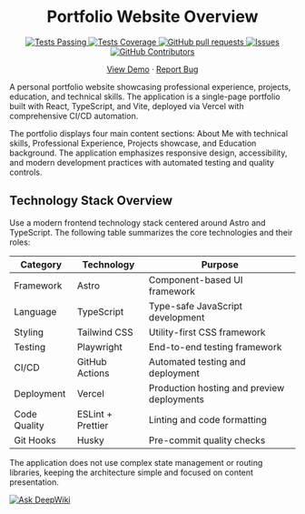 <h1 align="center">Portfolio Website Overview</h1>

<p align="center">
  <a href="https://github.com/fmarinoa/fmarinoa-portfolio/actions">
    <img alt="Tests Passing" src="https://github.com/fmarinoa/fmarinoa-portfolio/workflows/CI%20Pipeline/badge.svg" />
  </a>
  <a href="https://codecov.io/gh/fmarinoa/fmarinoa-portfolio">
    <img alt="Tests Coverage" src="https://codecov.io/gh/fmarinoa/fmarinoa-portfolio/branch/main/graph/badge.svg" />
  </a>
  <a href="https://github.com/fmarinoa/fmarinoa-portfolio/pulls">
    <img alt="GitHub pull requests" src="https://img.shields.io/github/issues-pr/fmarinoa/fmarinoa-portfolio?color=0088ff" />
  </a>
  <a href="https://github.com/fmarinoa/fmarinoa-portfolio/issues">
    <img alt="Issues" src="https://img.shields.io/github/issues/fmarinoa/fmarinoa-portfolio?color=0088ff" />
  </a>
  <a href="https://github.com/fmarinoa/fmarinoa-portfolio/graphs/contributors">
    <img alt="GitHub Contributors" src="https://img.shields.io/github/contributors/fmarinoa/fmarinoa-portfolio" />
  </a>
</p>

<p align="center">
  <a href="https://portfolio.francomarino.dev">View Demo</a>
  ·
  <a href="https://github.com/fmarinoa/fmarinoa-portfolio/issues/new">Report Bug</a>

</p>

A personal portfolio website showcasing professional experience, projects, education, and technical skills. The application is a single-page portfolio built with React, TypeScript, and Vite, deployed via Vercel with comprehensive CI/CD automation.

The portfolio displays four main content sections: About Me with technical skills, Professional Experience, Projects showcase, and Education background. The application emphasizes responsive design, accessibility, and modern development practices with automated testing and quality controls.

## Technology Stack Overview

Use a modern frontend technology stack centered around Astro and TypeScript. The following table summarizes the core technologies and their roles:

| Category     | Technology        | Purpose                                    |
| ------------ | ----------------- | ------------------------------------------ |
| Framework    | Astro             | Component-based UI framework               |
| Language     | TypeScript        | Type-safe JavaScript development           |
| Styling      | Tailwind CSS      | Utility-first CSS framework                |
| Testing      | Playwright        | End-to-end testing framework               |
| CI/CD        | GitHub Actions    | Automated testing and deployment           |
| Deployment   | Vercel            | Production hosting and preview deployments |
| Code Quality | ESLint + Prettier | Linting and code formatting                |
| Git Hooks    | Husky             | Pre-commit quality checks                  |

The application does not use complex state management or routing libraries, keeping the architecture simple and focused on content presentation.

[![Ask DeepWiki](https://deepwiki.com/badge.svg)](https://deepwiki.com/fmarinoa/fmarinoa-portfolio)
